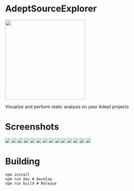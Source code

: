 # AdeptSourceExplorer

<img src="https://github.com/IsaacShelton/AdeptSourceExplorer/blob/master/.github/icon.png?raw=true" width="256" height="256">

Visualize and perform static analysis on your Adept projects

# Screenshots

![](https://github.com/IsaacShelton/AdeptSourceExplorer/blob/master/.github/ss1.png?raw=true)
![](https://github.com/IsaacShelton/AdeptSourceExplorer/blob/master/.github/ss2.png?raw=true)
![](https://github.com/IsaacShelton/AdeptSourceExplorer/blob/master/.github/ss3.png?raw=true)
![](https://github.com/IsaacShelton/AdeptSourceExplorer/blob/master/.github/ss4.png?raw=true)
![](https://github.com/IsaacShelton/AdeptSourceExplorer/blob/master/.github/ss5.png?raw=true)
![](https://github.com/IsaacShelton/AdeptSourceExplorer/blob/master/.github/ss6.png?raw=true)
![](https://github.com/IsaacShelton/AdeptSourceExplorer/blob/master/.github/ss7.png?raw=true)
![](https://github.com/IsaacShelton/AdeptSourceExplorer/blob/master/.github/ss8.png?raw=true)
![](https://github.com/IsaacShelton/AdeptSourceExplorer/blob/master/.github/ss9.png?raw=true)
![](https://github.com/IsaacShelton/AdeptSourceExplorer/blob/master/.github/ss10.png?raw=true)
![](https://github.com/IsaacShelton/AdeptSourceExplorer/blob/master/.github/ss11.png?raw=true)
![](https://github.com/IsaacShelton/AdeptSourceExplorer/blob/master/.github/ss12.png?raw=true)
![](https://github.com/IsaacShelton/AdeptSourceExplorer/blob/master/.github/ss13.png?raw=true)
![](https://github.com/IsaacShelton/AdeptSourceExplorer/blob/master/.github/ss14.png?raw=true)

# Building

```
npm install
npm run dev # Develop
npm run build # Release
```
